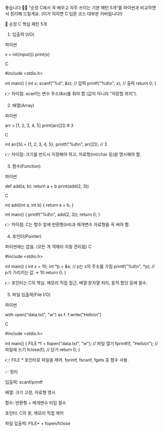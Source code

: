 좋습니다 🙆‍♂️ “순정 C에서 꼭 배우고 자주 쓰이는 기본 패턴 5개”를 파이썬과 비교하면서 정리해 드릴게요.
(이거 익히면 C 입문 코스 대부분 커버됩니다!)

📌 순정 C 핵심 패턴 5개
1. 입출력 (I/O)

파이썬

x = int(input())
print(x)


C

#include <stdio.h>

int main() {
    int x;
    scanf("%d", &x);    // 입력
    printf("%d\n", x);  // 출력
    return 0;
}


👉 차이점: scanf는 변수 주소(&x)를 줘야 함 (값이 아니라 “저장할 위치”).

2. 배열(Array)

파이썬

arr = [1, 2, 3, 4, 5]
print(arr[2])   # 3


C

int arr[5] = {1, 2, 3, 4, 5};
printf("%d\n", arr[2]);   // 3


👉 차이점: 크기를 반드시 지정해야 하고, 자료형(int/char 등)을 명시해야 함.

3. 함수(Function)

파이썬

def add(a, b):
    return a + b
print(add(2, 3))


C

int add(int a, int b) {
    return a + b;
}

int main() {
    printf("%d\n", add(2, 3));
    return 0;
}


👉 차이점: C는 함수 앞에 반환형(int)과 매개변수 자료형을 꼭 써야 함.

4. 포인터(Pointer)

파이썬에는 없음. (모든 게 객체라 자동 관리됨)
C

#include <stdio.h>

int main() {
    int x = 10;
    int *p = &x;            // p는 x의 주소를 가짐
    printf("%d\n", *p);     // p가 가리키는 값 → 10
    return 0;
}


👉 포인터는 C의 핵심. 메모리 직접 접근, 배열·문자열 처리, 동적 할당 등에 필수.

5. 파일 입출력(File I/O)

파이썬

with open("data.txt", "w") as f:
    f.write("Hello\n")


C

#include <stdio.h>

int main() {
    FILE *f = fopen("data.txt", "w");   // 파일 열기
    fprintf(f, "Hello\n");              // 파일에 쓰기
    fclose(f);                          // 닫기
    return 0;
}


👉 FILE * 포인터로 파일을 제어. fprintf, fscanf, fgets 등 함수 사용.

✅ 정리

입출력: scanf/printf

배열: 크기 고정, 자료형 명시

함수: 반환형 + 매개변수 타입 필수

포인터: C의 꽃, 메모리 직접 제어

파일 입출력: FILE* + fopen/fclose